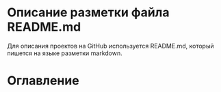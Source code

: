 # Описание разметки файла README.md

Для описания проектов на GitHub используется README.md, который пишется на языке разметки markdown. 

# Оглавление
